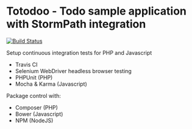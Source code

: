 # Totodoo - Todo sample application with StormPath integration

[![Build Status](https://travis-ci.org/markomanninen/totodoo.svg?branch=master)](https://travis-ci.org/markomanninen/totodoo)

Setup continuous integration tests for PHP and Javascript

- Travis CI
- Selenium WebDriver headless browser testing
- PHPUnit (PHP)
- Mocha & Karma (Javascript)

Package control with:

- Composer (PHP)
- Bower (Javascript)
- NPM (NodeJS)
